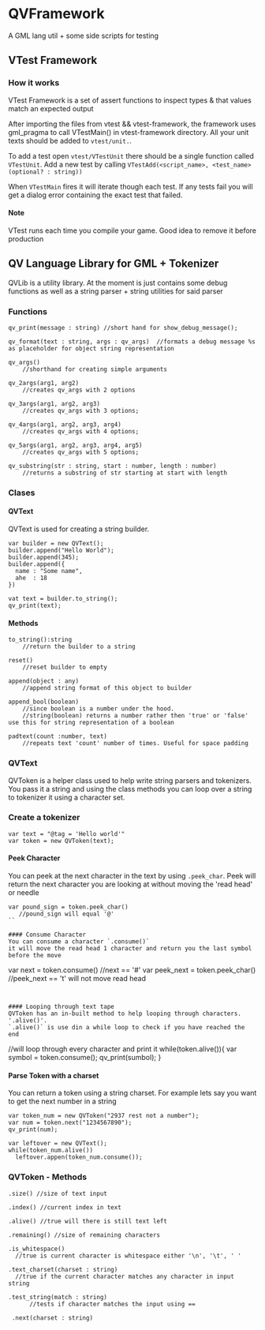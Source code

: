 # QVFramework
A GML lang util + some side scripts for testing


## VTest Framework

### How it works
VTest Framework is a set of assert functions to inspect types & that values match an expected output

After importing the files from vtest && vtest-framework, the framework uses gml_pragma to call VTestMain() in vtest-framework directory. All your unit texts should be added to `vtest/unit.`. 

To add a test open `vtest/VTestUnit` there should be a single function called `VTestUnit`. Add a new test by calling `VTestAdd(<script_name>, <test_name>(optional? : string))`


When `VTestMain` fires it will iterate though each test. If any tests fail you will get a dialog error containing the exact test that failed.

#### Note
VTest runs each time you compile your game. Good idea to remove it before production

## QV Language Library for GML + Tokenizer

QVLib is a utility library. At the moment is just contains some debug functions as well as a string parser + string utilities for said parser

### Functions
```
qv_print(message : string) //short hand for show_debug_message();

qv_format(text : string, args : qv_args)  //formats a debug message %s as placeholder for object string representation

qv_args()  
    //shorthand for creating simple arguments

qv_2args(arg1, arg2) 
    //creates qv_args with 2 options

qv_3args(arg1, arg2, arg3) 
    //creates qv_args with 3 options;

qv_4args(arg1, arg2, arg3, arg4) 
    //creates qv_args with 4 options;

qv_5args(arg1, arg2, arg3, arg4, arg5) 
    //creates qv_args with 5 options;

qv_substring(str : string, start : number, length : number)
    //returns a substring of str starting at start with length

```

### Clases


#### QVText
QVText is used for creating a string builder.

```
var builder = new QVText();
builder.append("Hello World");
builder.append(345);
builder.append({
  name : "Some name",
  ahe  : 18
})

vat text = builder.to_string();
qv_print(text);
```
#### Methods
```
to_string():string
    //return the builder to a string

reset()
    //reset builder to empty

append(object : any)
    //append string format of this object to builder

append_bool(boolean)
    //since boolean is a number under the hood. 
    //string(boolean) returns a number rather then 'true' or 'false' use this for string representation of a boolean

padtext(count :number, text) 
    //repeats text 'count' number of times. Useful for space padding 
```


### QVText

QVToken is a helper class used to help write string parsers and tokenizers. 
You pass it a string and using the class methods you can loop over a string to tokenizer it using a character set.

### Create a tokenizer
```
var text = "@tag = 'Hello world'"
var token = new QVToken(text);
```
#### Peek Character
You can peek at the next character in the text by using `.peek_char`. 
Peek will return the next character you are looking at without moving the 'read head' or needle
```
var pound_sign = token.peek_char()
   //pound_sign will equal '@'
``

#### Consume Character
You can consume a character `.consume()` 
it will move the read head 1 character and return you the last symbol before the move
```
var next = token.consume() //next == '#'
var peek_next = token.peek_char() //peek_next == 't' will not move read head
```


#### Looping through text tape
QVToken has an in-built method to help looping through characters. '.alive()'. 
`.alive()` is use din a while loop to check if you have reached the end

```
//will loop through every character and print it
while(token.alive()){
  var symbol = token.consume();
  qv_print(sumbol);
}

#### Parse Token with a charset
You can return a token using a string charset. 
For example lets say you want to get the next number in a string

```
var token_num = new QVToken("2937 rest not a number");
var num = token.next("1234567890"); 
qv_print(num);

var leftover = new QVText();
while(token_num.alive())
  leftover.appen(token_num.consume());
```

### QVToken - Methods
```
.size() //size of text input

.index() //current index in text

.alive() //true will there is still text left

.remaining() //size of remaining characters

.is_whitespace()
  //true is current character is whitespace either '\n', '\t', ' '
  
.text_charset(charset : string)
  //true if the current character matches any character in input string  

.test_string(match : string) 
      //tests if character matches the input using ==
      
 .next(charset : string)
```


